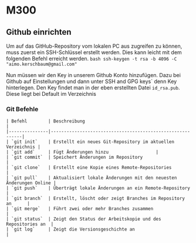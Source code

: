 # M300


## Github einrichten
 
Um auf das GitHub-Repository vom lokalen PC aus zugreifen zu können, muss zuerst ein SSH-Schlüssel erstellt werden. Dies kann leicht mit dem folgenden Befehl erreicht werden.
    ```bash
    ssh-keygen -t rsa -b 4096 -C "aimo.kerschbaum@gmail.com"
    ```

Nun müssen wir den Key in unserem Github Konto hinzufügen. Dazu bei Github auf Einstellungen und dann unter SSH and GPG keys` denn Key hinterlegen. Den Key findet man in der eben erstellten Datei ```id_rsa.pub```. Diese liegt bei Default im Verzeichnis 

### Git Befehle

    | Befehl        | Beschreibung                                              |
    |---------------|-----------------------------------------------------------|
    | `git init`    | Erstellt ein neues Git-Repository im aktuellen Verzeichnis |
    | `git add`     | Fügt Änderungen hinzu                  |
    | `git commit`  | Speichert Änderungen im Repository                        |
    | `git clone`   | Erstellt eine Kopie eines Remote-Repositories              |
    | `git pull`    | Aktualisiert lokale Änderungen mit den neuesten Änderungen Online |
    | `git push`    | Überträgt lokale Änderungen an ein Remote-Repository       |
    | `git branch`  | Erstellt, löscht oder zeigt Branches im Repository an      |
    | `git merge`   | Führt zwei oder mehr Branches zusammen                     |
    | `git status`  | Zeigt den Status der Arbeitskopie und des Repositories an  |
    | `git log`     | Zeigt die Versionsgeschichte an                            |
